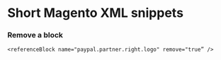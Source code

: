 # Short Magento XML snippets

### Remove a block

    <referenceBlock name="paypal.partner.right.logo" remove="true” />
